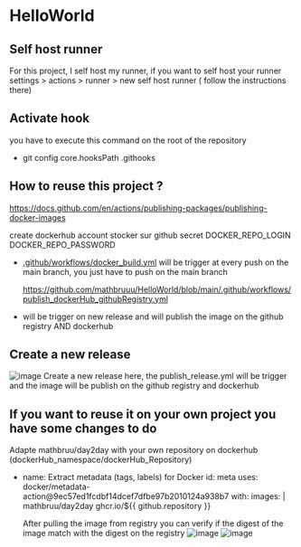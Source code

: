 # HelloWorld

## Self host runner
For this project, I self host my runner, if you want to self host your runner 
settings > actions > runner > new self host runner ( follow the instructions there)

## Activate hook

you have to execute this command on the root of the repository

- git config core.hooksPath .githooks


## How to reuse this project ?

https://docs.github.com/en/actions/publishing-packages/publishing-docker-images

create dockerhub account
stocker sur github secret 
	DOCKER_REPO_LOGIN
	DOCKER_REPO_PASSWORD
 
- [.github/workflows/docker_build.yml](https://github.com/mathbruuu/HelloWorld/blob/main/.github/workflows/docker_build.yml) will be trigger at every push on the main branch, you just have to push on the main branch
  
  https://github.com/mathbruuu/HelloWorld/blob/main/.github/workflows/publish_dockerHub_githubRegistry.yml
-  will be trigger on new release and will publish the image on the github registry AND dockerhub 


## Create a new release

![image](https://github.com/mathbruuu/HelloWorld/assets/158568456/b037e563-d783-4678-89e2-241d00e0315f)
Create a new release here, the publish_release.yml will be trigger and the image will be publish on the github registry and dockerhub

## If you want to reuse it on your own project you have some changes to do 

Adapte mathbruu/day2day with your own repository on dockerhub (dockerHub_namespace/dockerHub_Repository)
- name: Extract metadata (tags, labels) for Docker
        id: meta
        uses: docker/metadata-action@9ec57ed1fcdbf14dcef7dfbe97b2010124a938b7
        with:
          images: |
            mathbruu/day2day
            ghcr.io/${{ github.repository }}

  After pulling the image from registry you can verify if the digest of the image match with the digest on the registry
![image](https://github.com/mathbruuu/HelloWorld/assets/158568456/62e2b49b-7c24-4f00-a426-526cc2137a26)
![image](https://github.com/mathbruuu/HelloWorld/assets/158568456/735860a5-1b13-4ef0-86b4-5fd1dec31030)

  
  



